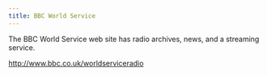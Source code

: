 ```yaml
---
title: BBC World Service
---
```

The BBC World Service web site has radio archives, news, and
a streaming service.

http://www.bbc.co.uk/worldserviceradio

